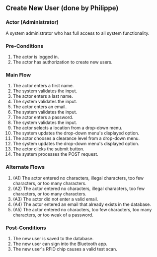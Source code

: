 ## Create New User (done by Philippe)

 ### Actor (Administrator)

A system administrator who has full access to all system functionality.

 ### Pre-Conditions

1. The actor is logged in.
2. The actor has authorization to create new users.
 
 ### Main Flow

1. The actor enters a first name.
2. The system validates the input.
3. The actor enters a last name.
4. The system validates the input.
5. The actor enters an email.
6. The system validates the input.
7. The actor enters a password.
8. The system validates the input.
9. The actor selects a location from a drop-down menu.
10. The system updates the drop-down menu's displayed option.
11. The actor chooses a clearance level from a drop-down menu.
12. The system updates the drop-down menu's displayed option.
13. The actor clicks the submit button.
14. The system processes the POST request.

 ### Alternate Flows

1. (A1) The actor entered no characters, illegal characters, too few characters, or too many characters.
2. (A2) The actor entered no characters, illegal characters, too few characters, or too many characters.
3. (A3) The actor did not enter a valid email.
4. (A4) The actor entered an email that already exists in the database.
5. (A5) The actor entered no characters, too few characters, too many characters, or too weak of a password.


 ### Post-Conditions

1. The new user is saved to the database.
2. The new user can sign into the Bluetooth app.
3. The new user's RFID chip causes a valid test scan.
